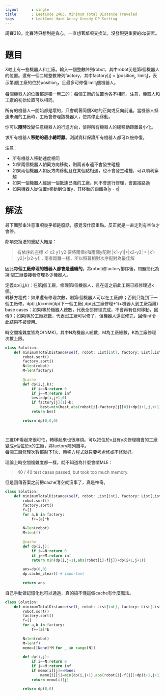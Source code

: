 ```yaml
--- 
layout      : single
title       : LeetCode 2463. Minimum Total Distance Traveled
tags        : LeetCode Hard Array Greedy DP Sorting
---
```

周賽318。比賽時只想到是貪心，一直想著鄰項交換法，沒發現更重要的dp要素。  

# 題目
X軸上有一些機器人和工廠。輸入一個整數陣列robot，其中robot[i]是第i個機器人的位置。還有一個二維整數陣列factory，其中factory[j] = [position<sub>j</sub>, limit<sub>j</sub>]，表示第j個工廠的位於position<sub>j</sub>，且最多可修復limit<sub>j</sub>個機器人。  

每個機器人的位置都是獨一無二的；每個工廠的位置也各不相同。注意，機器人和工廠的初始位置可以相同。  

所有的機器人一開始都是壞的，只會朝著同個X軸的正向或反向前進。當機器人抵達未滿的工廠時，工廠會修理該機器人，使其停止移動。  

你可以**隨時**改變任意機器人的行進方向，使得所有機器人的總移動距離最小化。  

求所有機器人**移動的最小總距離**。測試資料保證所有機器人都可以被修復。  

注意：  
- 所有機器人移動速度相同  
- 如果兩個機器人朝同方向移動，則兩者永遠不會發生碰撞  
- 如果兩個機器人朝反方向移動且在某個點相遇，也不會發生碰撞，可以順利穿越  
- 如果一個機器人經過一個抵達已滿的工廠，則不會進行修理，會直接路過  
- 如果機器人從位置x移動到位置y，其移動的距離為|y - x|  

# 解法
最下面那串注意事項幾乎都是廢話，感覺沒什麼重點。反正就是一直走到有空位才會停。  

鄰項交換法的重點大概是：  
> 有依序的座標 x1 x2 y1 y2 
> 要將兩個x和兩個y配對 
> |x1-y1|+|x2-y2| = |x1-y2|+|x2-y1| . 
> 兩者距離一樣，所以照著相對次序配對為最佳解  

因此**每個工廠修理的機器人都會是連續的**。將robot和factory排序後，問題簡化為第i個工廠要接著修理多少機器人。  

定義dp(i,j,k)：在第j個工廠，修理第i個機器人，且在這之前此工廠已經修理過k個。  
轉移方程式：如果還有修理次數，則第i個機器人可以在工廠j修；否則只能到下一個工廠修。dp(i,j,k)=min(dp(下一個工廠),dp(此工廠修理+1)+機器人到工廠距離)
base cases：如果i等於機器人總數，代表全部修理完成，不會再有任何移動，回傳0；如果j等於工廠總數，代表沒工廠可以修了，但機器人還沒修完，回傳inf令此結果不被使用。  

時空間複雜度皆為O(NMK)，其中N為機器人總數，M為工廠總數，K為工廠修理次數上限。  

```python
class Solution:
    def minimumTotalDistance(self, robot: List[int], factory: List[List[int]]) -> int:
        robot.sort()
        factory.sort()
        N=len(robot)
        M=len(factory)
        
        @cache
        def dp(i,j,k):
            if i==N:return 0
            if j==M:return inf
            best=dp(i,j+1,0)
            if factory[j][1]>k:
                best=min(best,abs(robot[i]-factory[j][0])+dp(i+1,j,k+1))
            return best
    
        return dp(0,0,0)
        
        
```

三維DP看起來很可怕，轉移起來也很麻煩。可以把位於x且有y次修理機會的工廠變成y個位於x的工廠，將factory陣列攤平。  
每個工廠修理次數都剩下1次，轉移方程式就只要考慮修或不修就好。  

理論上時空間複雜度都一樣，就不知道為什麼會噴MLE：
> 40 / 40 test cases passed, but took too much memory.  

但是回傳答案之前把cache清空就沒事了，真是神奇。  

```python
class Solution:
    def minimumTotalDistance(self, robot: List[int], factory: List[List[int]]) -> int:
        robot.sort()
        factory.sort()
        f=[]
        for a,b in factory:
            f+=[a]*b
            
        N=len(robot)
        M=len(f)
        
        @cache
        def dp(i,j):
            if i==N:return 0
            if j==M:return inf
            return min(dp(i,j+1),abs(robot[i]-f[j])+dp(i+1,j+1))
        
        ans=dp(0,0)
        dp.cache_clear() # important
        
        return ans
```
        
自己手動做記憶化也可以通過，真的搞不懂這個cache有什麼魔法。  

```python
class Solution:
    def minimumTotalDistance(self, robot: List[int], factory: List[List[int]]) -> int:
        robot.sort()
        factory.sort()
        f=[]
        for a,b in factory:
            f+=[a]*b
            
        N=len(robot)
        M=len(f)
        memo=[[None]*M for _ in range(N)]
        
        def dp(i,j):
            if i==N:return 0
            if j==M:return inf
            if memo[i][j]==None:
                memo[i][j]=min(dp(i,j+1),abs(robot[i]-f[j])+dp(i+1,j+1))
            return memo[i][j]
        
        return dp(0,0)
```